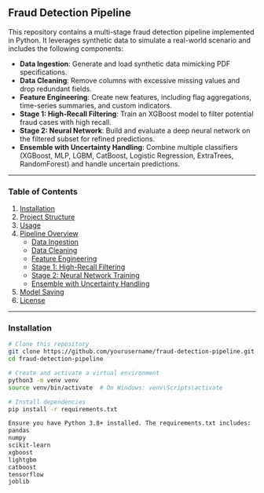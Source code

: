 ## Fraud Detection Pipeline

This repository contains a multi-stage fraud detection pipeline implemented in Python. It leverages synthetic data to simulate a real-world scenario and includes the following components:

- **Data Ingestion**: Generate and load synthetic data mimicking PDF specifications.
- **Data Cleaning**: Remove columns with excessive missing values and drop redundant fields.
- **Feature Engineering**: Create new features, including flag aggregations, time-series summaries, and custom indicators.
- **Stage 1: High-Recall Filtering**: Train an XGBoost model to filter potential fraud cases with high recall.
- **Stage 2: Neural Network**: Build and evaluate a deep neural network on the filtered subset for refined predictions.
- **Ensemble with Uncertainty Handling**: Combine multiple classifiers (XGBoost, MLP, LGBM, CatBoost, Logistic Regression, ExtraTrees, RandomForest) and handle uncertain predictions.

---

### Table of Contents

1. [Installation](#installation)  
2. [Project Structure](#project-structure)  
3. [Usage](#usage)  
4. [Pipeline Overview](#pipeline-overview)  
   - [Data Ingestion](#data-ingestion)  
   - [Data Cleaning](#data-cleaning)  
   - [Feature Engineering](#feature-engineering)  
   - [Stage 1: High-Recall Filtering](#stage-1-high-recall-filtering)  
   - [Stage 2: Neural Network Training](#stage-2-neural-network-training)  
   - [Ensemble with Uncertainty Handling](#ensemble-with-uncertainty-handling)  
5. [Model Saving](#model-saving)  
6. [License](#license)  

---

### Installation

```bash
# Clone this repository
git clone https://github.com/yourusername/fraud-detection-pipeline.git
cd fraud-detection-pipeline

# Create and activate a virtual environment
python3 -m venv venv
source venv/bin/activate  # On Windows: venv\Scripts\activate

# Install dependencies
pip install -r requirements.txt

Ensure you have Python 3.8+ installed. The requirements.txt includes:
pandas
numpy
scikit-learn
xgboost
lightgbm
catboost
tensorflow
joblib
